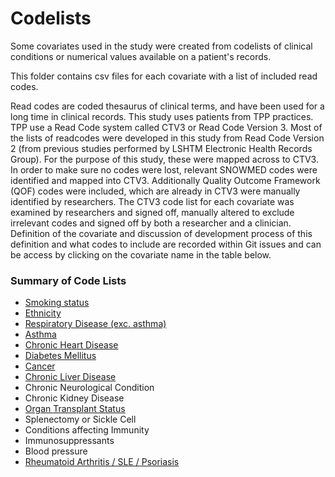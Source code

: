 # Codelists

Some covariates used in the study were created from codelists of clinical conditions or numerical values available on a patient's records. 

This folder contains csv files for each covariate with a list of included read codes. 

Read codes are coded thesaurus of clinical terms, and have been used for a long time in clinical records. This study uses patients from TPP 
practices. TPP use a Read Code system called CTV3 or Read Code Version 3. Most of the lists of readcodes were developed in this 
study from Read Code Version 2 (from previous studies performed by LSHTM Electronic Health Records Group). For the purpose of
this study, these were mapped across to CTV3. In order to make sure no codes were lost, relevant SNOWMED codes were 
identified and mapped into CTV3. Additionally Quality Outcome Framework (QOF) codes were included, which are already in 
CTV3 were manually identified by researchers.  The CTV3 code list for each covariate was examined by researchers and signed off, manually 
altered to exclude irrelevant codes and signed off by both a researcher and a clinician. Definition 
of the covariate and discussion of development process of this definition and 
what codes to include are recorded within Git issues and can be access by clicking on the covariate name in the table below. 

### Summary of Code Lists

- [Smoking status](https://github.com/ebmdatalab/tpp-sql-notebook/issues/6#issuecomment-610427063)
- [Ethnicity](https://github.com/ebmdatalab/tpp-sql-notebook/issues/27)  
- [Respiratory Disease (exc. asthma)](https://github.com/ebmdatalab/tpp-sql-notebook/issues/21)  
- [Asthma](https://github.com/ebmdatalab/tpp-sql-notebook/issues/55) 
- [Chronic Heart Disease](https://github.com/ebmdatalab/tpp-sql-notebook/issues/7#issuecomment-610307777) 
- [Diabetes Mellitus](https://github.com/ebmdatalab/tpp-sql-notebook/issues/30)
- [Cancer](https://github.com/ebmdatalab/tpp-sql-notebook/issues/32)
- [Chronic Liver Disease](https://github.com/ebmdatalab/tpp-sql-notebook/issues/12#issuecomment-610345584)
- Chronic Neurological Condition
- Chronic Kidney Disease
- [Organ Transplant Status](https://github.com/ebmdatalab/tpp-sql-notebook/issues/31#issuecomment-612122743)
- Splenectomy or Sickle Cell
- Conditions affecting Immunity
- Immunosuppressants 
- Blood pressure
- [Rheumatoid Arthritis / SLE / Psoriasis](https://github.com/ebmdatalab/tpp-sql-notebook/issues/49#issuecomment-611950089) 
